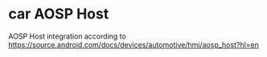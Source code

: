 # car AOSP Host
AOSP Host integration according to https://source.android.com/docs/devices/automotive/hmi/aosp_host?hl=en
